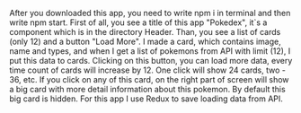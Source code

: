 After you downloaded this app, you need to write npm i in terminal and then write npm start.
First of all, you see a title of this app "Pokedex", it`s a component which is in the directory Header.
Than, you see a list of cards (only 12) and a button "Load More". I made a card, which contains image, name and types, and when I get a list of pokemons from API with limit (12), I put this data to cards. Clicking on this button, you can load more data, every time count of cards will increase by 12. One click will show 24 cards, two - 36, etc. If you click on any of this card, on the right part of screen will show a big card with more detail information about this pokemon. By default this big card is hidden.
For this app I use Redux to save loading data from API.
